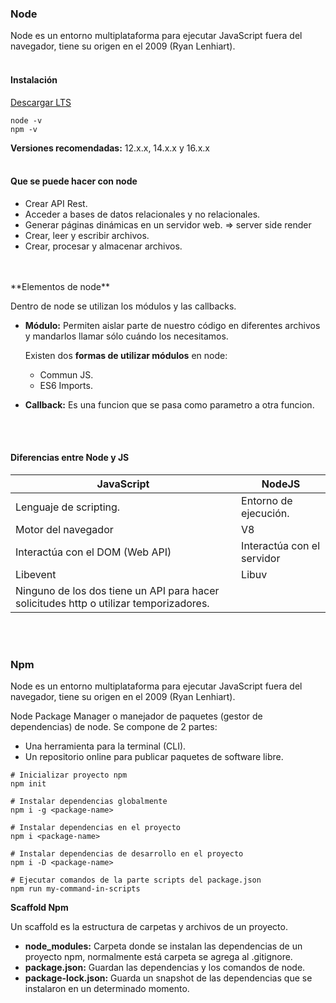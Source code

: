 ### **Node**

Node es un entorno multiplataforma para ejecutar JavaScript fuera del navegador, tiene su origen en el 2009 (Ryan Lenhiart).
<br>
<br>

#### **Instalación**

[Descargar LTS](https://nodejs.org/es/download/)
```
node -v
npm -v
```

**Versiones recomendadas:** 12.x.x, 14.x.x y 16.x.x
<br>
<br>

#### **Que se puede hacer con node**

- Crear API Rest.
- Acceder a bases de datos relacionales y no relacionales.
- Generar páginas dinámicas en un servidor web. => server side render
- Crear, leer y escribir archivos.
- Crear, procesar y almacenar archivos.

<br>
<br>
**Elementos de node**

Dentro de node se utilizan los módulos y las callbacks.

- **Módulo:** Permiten aislar parte de nuestro código en diferentes archivos y mandarlos llamar sólo cuándo los necesitamos.

  Existen dos **formas de utilizar módulos** en node:

  - Commun JS.
  - ES6 Imports.
- **Callback:** Es una funcion que se pasa como parametro a otra funcion.
<br>
<br>

#### **Diferencias entre Node y JS**
| JavaScript| NodeJS|
| ----- | ---- |
| Lenguaje de scripting. | Entorno de ejecución. |
| Motor del navegador | V8 |
| Interactúa con el DOM (Web API) | Interactúa con el servidor |
| Libevent | Libuv |
| Ninguno de los dos tiene un API para hacer solicitudes http o utilizar temporizadores. |

<br>
<br>

### **Npm**

Node es un entorno multiplataforma para ejecutar JavaScript fuera del navegador, tiene su origen en el 2009 (Ryan Lenhiart).

Node Package Manager o manejador de paquetes (gestor de dependencias) de node. 
Se compone de 2 partes:
* Una herramienta para la terminal (CLI).
* Un repositorio online para publicar paquetes de software libre.

```
# Inicializar proyecto npm
npm init

# Instalar dependencias globalmente
npm i -g <package-name>

# Instalar dependencias en el proyecto
npm i <package-name>

# Instalar dependencias de desarrollo en el proyecto
npm i -D <package-name>

# Ejecutar comandos de la parte scripts del package.json
npm run my-command-in-scripts
```

**Scaffold Npm**

Un scaffold es la estructura de carpetas y archivos de un proyecto.

* **node_modules:** Carpeta donde se instalan las dependencias de un proyecto npm, normalmente está carpeta se agrega al .gitignore.
* **package.json:** Guardan las dependencias y los comandos de node.
* **package-lock.json:** Guarda un snapshot de las dependencias que se instalaron en un determinado momento.